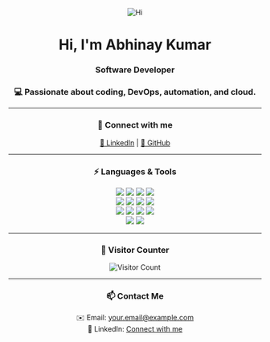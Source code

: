 <p align="center">
  <img src="https://img.shields.io/badge/Hi!-👋-ff69b4" alt="Hi">
</p>

<h1 align="center">Hi, I'm Abhinay Kumar</h1>

<h3 align="center">Software Developer<h3>

<p align="center">💻 Passionate about coding, DevOps, automation, and cloud.</p>


---

<h3 align="center">🔗 Connect with me</h3>
<p align="center">
  <a href="https://www.linkedin.com/in/YOUR_LINKEDIN/">💼 LinkedIn</a> |
  <a href="https://github.com/abhinyaay">🐙 GitHub</a>
</p>

---

<h3 align="center">⚡ Languages & Tools</h3>
<p align="center">
  <!-- Row 1 -->
  <img src="https://img.shields.io/badge/Python-3776AB?style=for-the-badge&logo=python&logoColor=white">
  <img src="https://img.shields.io/badge/C-00599C?style=for-the-badge&logo=c&logoColor=white">
  <img src="https://img.shields.io/badge/C++-00599C?style=for-the-badge&logo=c%2B%2B&logoColor=white">
  <img src="https://img.shields.io/badge/SQL-4479A1?style=for-the-badge&logo=mysql&logoColor=white">
  <br>
  <!-- Row 2 -->
  <img src="https://img.shields.io/badge/Bash-4EAA25?style=for-the-badge&logo=gnu-bash&logoColor=white">
  <img src="https://img.shields.io/badge/Shell-121011?style=for-the-badge&logo=gnu-bash&logoColor=white">
  <img src="https://img.shields.io/badge/Linux-FCC624?style=for-the-badge&logo=linux&logoColor=black">
  <img src="https://img.shields.io/badge/AWS-232F3E?style=for-the-badge&logo=amazonaws&logoColor=white">
  <br>
  <!-- Row 3 -->
  <img src="https://img.shields.io/badge/Jenkins-D24939?style=for-the-badge&logo=jenkins&logoColor=white">
  <img src="https://img.shields.io/badge/Docker-2496ED?style=for-the-badge&logo=docker&logoColor=white">
  <img src="https://img.shields.io/badge/Kubernetes-326CE5?style=for-the-badge&logo=kubernetes&logoColor=white">
  <img src="https://img.shields.io/badge/Terraform-623CE4?style=for-the-badge&logo=terraform&logoColor=white">
  <br>
  <!-- Row 4 -->
  <img src="https://img.shields.io/badge/Git-F05032?style=for-the-badge&logo=git&logoColor=white">
  <img src="https://img.shields.io/badge/Vim-019733?style=for-the-badge&logo=vim&logoColor=white">
</p>

---

<h3 align="center">👀 Visitor Counter</h3>
<p align="center">
  <img src="https://komarev.com/ghpvc/?username=abhinyaay&color=blue" alt="Visitor Count">
</p>

---

<h3 align="center">📫 Contact Me</h3>
<p align="center">
  ✉️ Email: <a href="mailto:your.email@example.com">your.email@example.com</a><br>
  💬 LinkedIn: <a href="https://www.linkedin.com/in/YOUR_LINKEDIN/">Connect with me</a>
</p>
